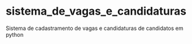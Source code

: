 # sistema_de_vagas_e_candidaturas
Sistema de cadastramento de vagas e candidaturas de candidatos em python
